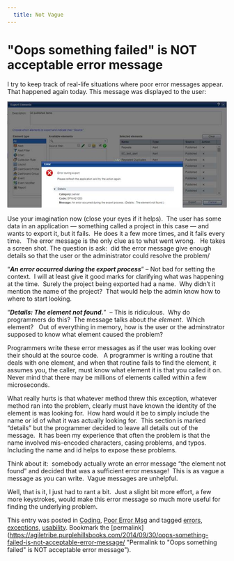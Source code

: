 ```yaml
---
  title: Not Vague
---
```

#  "Oops something failed" is NOT acceptable error message

I try to keep track of real-life situations where poor error messages appear. That happened again today. This message was displayed to the user:  

![ElementNotFound](oops-something-failed-img1.png)  

Use your imagination now (close your eyes if it helps).  The user has some data in an application — something called a project in this case — and wants to export it, but it fails.  He does it a few more times, and it fails every time.   The error message is the only clue as to what went wrong.   He takes a screen shot. The question is ask:  did the error message give enough details so that the user or the administrator could resolve the problem/  

“**_An error occurred during the export process_**” – Not bad for setting the context.  I will at least give it good marks for clarifying what was happening at the time.  Surely the project being exported had a name.  Why didn’t it mention the name of the project?  That would help the admin know how to where to start looking.  

“_**Details: The element not found.**_”  – This is ridiculous.  Why do programmers do this?  The message talks about _the element_.  Which element?   Out of everything in memory, how is the user or the adminstrator supposed to know what element caused the problem?  

Programmers write these error messages as if the user was looking over their should at the source code.   A programmer is writing a routine that deals with one element, and when that routine fails to find the element, it assumes you, the caller, must know what element it is that you called it on.  Never mind that there may be millions of elements called within a few microseconds.  

What really hurts is that whatever method threw this exception, whatever method ran into the problem, clearly must have known the identity of the element is was looking for.  How hard would it be to simply include the name or id of what it was actually looking for.  This section is marked “details” but the programmer decided to leave all details out of the message.  It has been my experience that often the problem is that the name involved mis-encoded characters, casing problems, and typos.  Including the name and id helps to expose these problems.  

Think about it:  somebody actually wrote an error message “the element not found” and decided that was a sufficient error message!  This is as vague a message as you can write.  Vague messages are unhelpful.  

Well, that is it, I just had to rant a bit.  Just a slight bit more effort, a few more keystrokes, would make this error message so much more useful for finding the underlying problem.

This entry was posted in [Coding](https://agiletribe.purplehillsbooks.com/category/coding/), [Poor Error Msg](https://agiletribe.purplehillsbooks.com/category/poor-error-msg/) and tagged [errors](https://agiletribe.purplehillsbooks.com/tag/errors/), [exceptions](https://agiletribe.purplehillsbooks.com/tag/exceptions/), [usability](https://agiletribe.purplehillsbooks.com/tag/usability/). Bookmark the [permalink](https://agiletribe.purplehillsbooks.com/2014/09/30/oops-something-failed-is-not-acceptable-error-message/ "Permalink to "Oops something failed" is NOT acceptable error message").